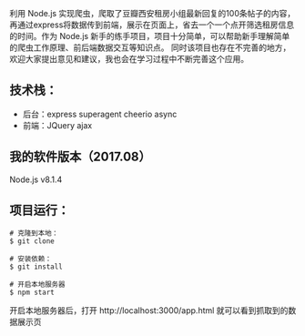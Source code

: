 利用 Node.js 实现爬虫，爬取了豆瓣西安租房小组最新回复的100条帖子的内容，再通过express将数据传到前端，展示在页面上，省去一个一个点开筛选租房信息的时间。作为 Node.js 新手的练手项目，项目十分简单，可以帮助新手理解简单的爬虫工作原理、前后端数据交互等知识点。
同时该项目也存在不完善的地方，欢迎大家提出意见和建议，我也会在学习过程中不断完善这个应用。

## 技术栈：
- 后台：express superagent cheerio async
- 前端：JQuery ajax

## 我的软件版本（2017.08）
Node.js v8.1.4

## 项目运行：

```
# 克隆到本地：
$ git clone

# 安装依赖：
$ git install

# 开启本地服务器
$ npm start
```
开启本地服务器后，打开 http://localhost:3000/app.html 就可以看到抓取到的数据展示页